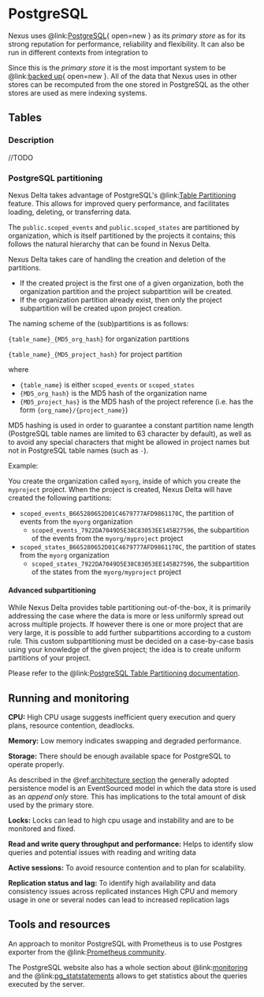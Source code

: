 # PostgreSQL

Nexus uses @link:[PostgreSQL](https://www.postgresql.org/){ open=new } as its _primary store_ as for its strong reputation for performance, reliability and flexibility.
It can also be run in different contexts from integration to

Since this is the _primary store_ it is the most important system to be
@link:[backed up](https://www.postgresql.org/docs/current/backup.html){ open=new }. All of the data
that Nexus uses in other stores can be recomputed from the one stored in PostgreSQL as the other stores are used as
mere indexing systems.

## Tables

### Description
//TODO

### PostgreSQL partitioning

Nexus Delta takes advantage of PostgreSQL's @link:[Table Partitioning](https://www.postgresql.org/docs/current/ddl-partitioning.html) feature. This allows for improved query performance, and facilitates loading, deleting, or transferring data.

The `public.scoped_events` and `public.scoped_states` are partitioned by organization, which is itself partitioned by the projects it contains; this follows the natural hierarchy that can be found in Nexus Delta.

Nexus Delta takes care of handling the creation and deletion of the partitions.

* If the created project is the first one of a given organization, both the organization partition and the project subpartition will be created.
* If the organization partition already exist, then only the project subpartition will be created upon project creation.

The naming scheme of the (sub)partitions is as follows:

`{table_name}_{MD5_org_hash}` for organization partitions

`{table_name}_{MD5_project_hash}` for project partition

where

* `{table_name}` is either `scoped_events` or `scoped_states`
* `{MD5_org_hash}` is the MD5 hash of the organization name
* `{MD5_project_has}` is the MD5 hash of the project reference (i.e. has the form `{org_name}/{project_name}`)

MD5 hashing is used in order to guarantee a constant partition name length (PostgreSQL table names are limited to 63 character by default), as well as to avoid any special characters that might be allowed in project names but not in PostgreSQL table names (such as `-`).

Example:

You create the organization called `myorg`, inside of which you create the `myproject` project. When the project is created, Nexus Delta will have created the following partitions:

* `scoped_events_B665280652D01C4679777AFD9861170C`, the partition of events from the `myorg` organization
    * `scoped_events_7922DA7049D5E38C83053EE145B27596`, the subpartition of the events from the `myorg/myproject` project
* `scoped_states_B665280652D01C4679777AFD9861170C`, the partition of states from the `myorg` organization
    * `scoped_states_7922DA7049D5E38C83053EE145B27596`, the subpartition of the states from the `myorg/myproject` project

#### Advanced subpartitioning

While Nexus Delta provides table partitioning out-of-the-box, it is primarily addressing the case where the data is more or less uniformly spread out across multiple projects. If however there is one or more project that are very large,
it is possible to add further subpartitions according to a custom rule. This custom subpartitioning must be decided on a case-by-case basis using your knowledge of the given project; the idea is to create uniform partitions of your project.

Please refer to the @link:[PostgreSQL Table Partitioning documentation](https://www.postgresql.org/docs/current/ddl-partitioning.html).

## Running and monitoring

**CPU:**
High CPU usage suggests inefficient query execution and query plans, resource contention, deadlocks.

**Memory:**
Low memory indicates swapping and degraded performance.

**Storage:**
There should be enough available space for PostgreSQL to operate properly.

As described in the @ref:[architecture section](../../delta/architecture.md) the generally adopted
persistence model is an EventSourced model in which the data store is used as an _append only_ store. This has
implications to the total amount of disk used by the primary store.

**Locks:**
Locks can lead to high cpu usage and instability and are to be monitored and fixed.

**Read and write query throughput and performance:**
Helps to identify slow queries and potential issues with reading and writing data

**Active sessions:**
To avoid resource contention and to plan for scalability.

**Replication status and lag:**
To identify high availability and data consistency issues across replicated instances
High CPU and memory usage in one or several nodes can lead to increased replication lags

## Tools and resources

An approach to monitor PostgreSQL with Prometheus is to use Postgres exporter from the
@link:[Prometheus community](https://github.com/prometheus-community/postgres_exporter).

The PostgreSQL website also has a whole section about @link:[monitoring](https://www.postgresql.org/docs/current/monitoring.html) and the
@link:[pg_statstatements](https://www.postgresql.org/docs/current/pgstatstatements.html) allows to get statistics about the queries
executed by the server.